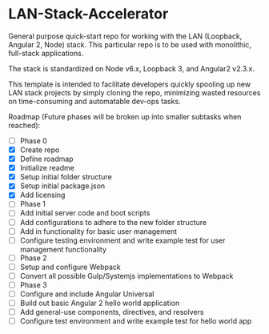 # LAN-Stack-Accelerator
General purpose quick-start repo for working with the LAN (Loopback, Angular 2, Node) stack.
This particular repo is to be used with monolithic, full-stack applications.

The stack is standardized on Node v6.x, Loopback 3, and Angular2 v2.3.x.

This template is intended to facilitate developers quickly spooling up new LAN stack projects by simply cloning the repo, minimizing wasted resources on time-consuming and automatable dev-ops tasks.

Roadmap (Future phases will be broken up into smaller subtasks when reached):
 - [ ] Phase 0
  - [x] Create repo
  - [x] Define roadmap
  - [x] Initialize readme
  - [x] Setup initial folder structure
  - [x] Setup initial package.json
  - [x] Add licensing
 - [ ] Phase 1
  - [ ] Add initial server code and boot scripts
  - [ ] Add configurations to adhere to the new folder structure
  - [ ] Add in functionality for basic user management
  - [ ] Configure testing environment and write example test for user management functionality
 - [ ] Phase 2
  - [ ] Setup and configure Webpack
  - [ ] Convert all possible Gulp/Systemjs implementations to Webpack
 - [ ] Phase 3
  - [ ] Configure and include Angular Universal
  - [ ] Build out basic Angular 2 hello world application
  - [ ] Add general-use components, directives, and resolvers
  - [ ] Configure test environment and write example test for hello world app
